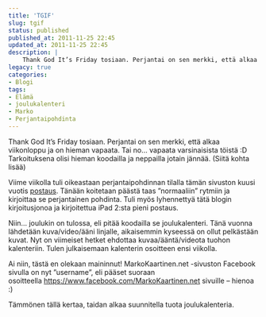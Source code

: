 ```yaml
---
title: 'TGIF'
slug: tgif
status: published
published_at: 2011-11-25 22:45
updated_at: 2011-11-25 22:45
description: |
    Thank God It’s Friday tosiaan. Perjantai on sen merkki, että alkaa viikonloppu ja on hieman vapaata. Tai no… vapaata varsinaisista töistä :D Tarkoituksena olisi hieman koodailla ja neppailla jotain jännää. (Siitä kohta lisää) Viime viikolla tuli oikeastaan perjantaipohdinnan tilalla tämän sivuston kuusi vuotis postaus. Tänään koitetaan päästä taas ”normaaliin” rytmiin ja kirjoittaa se perjantainen pohdinta.… Jatka lukemista TGIF
legacy: true
categories:
- Blogi
tags:
- Elämä
- joulukalenteri
- Marko
- Perjantaipohdinta
---
```


<p>Thank God It&#8217;s Friday tosiaan. Perjantai on sen merkki, että alkaa viikonloppu ja on hieman vapaata. Tai no&#8230; vapaata varsinaisista töistä :D Tarkoituksena olisi hieman koodailla ja neppailla jotain jännää. (Siitä kohta lisää)</p>
<p>Viime viikolla tuli oikeastaan perjantaipohdinnan tilalla tämän sivuston kuusi vuotis <a title="Kuusi vuotta" href="https://markokaartinen.net/kuusi-vuotta/">postaus</a>. Tänään koitetaan päästä taas &#8221;normaaliin&#8221; rytmiin ja kirjoittaa se perjantainen pohdinta. Tuli myös lyhennettyä tätä blogin kirjoitusjonoa ja kirjoitettua iPad 2:sta pieni postaus.</p>
<p>Niin&#8230; joulukin on tulossa, eli pitää koodailla se joulukalenteri. Tänä vuonna lähdetään kuva/video/ääni linjalle, aikaisemmin kyseessä on ollut pelkästään kuvat. Nyt on viimeiset hetket ehdottaa kuvaa/ääntä/videota tuohon kalenteriin. Tulen julkaisemaan kalenterin osoitteen ensi viikolla.</p>
<p>Ai niin, tästä en olekaan maininnut! MarkoKaartinen.net -sivuston Facebook sivulla on nyt &#8221;username&#8221;, eli pääset suoraan osoitteella <a href="https://www.facebook.com/MarkoKaartinen.net" target="_blank">https://www.facebook.com/MarkoKaartinen.net</a> sivuille &#8211; hienoa :)</p>
<p>Tämmönen tällä kertaa, taidan alkaa suunnitella tuota joulukalenteria.</p>